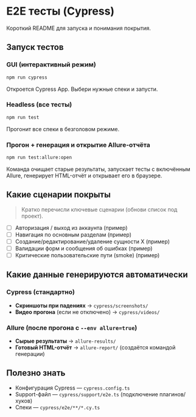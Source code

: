 # E2E тесты (Cypress)

Короткий README для запуска и понимания покрытия.

## Запуск тестов

### GUI (интерактивный режим)
```bash
npm run cypress
```
Откроется Cypress App. Выбери нужные спеки и запусти.

### Headless (все тесты)
```bash
npm run test
```
Прогонит все спеки в безголовом режиме.

### Прогон + генерация и открытие Allure-отчёта
```bash
npm run test:allure:open
```
Команда очищает старые результаты, запускает тесты с включённым Allure, генерирует HTML-отчёт и открывает его в браузере.

## Какие сценарии покрыты
> Кратко перечисли ключевые сценарии (обнови список под проект).
- [ ] Авторизация / выход из аккаунта (пример)
- [ ] Навигация по основным разделам (пример)
- [ ] Создание/редактирование/удаление сущности X (пример)
- [ ] Валидации форм и сообщения об ошибках (пример)
- [ ] Критические пользовательские пути (smoke) (пример)

## Какие данные генерируются автоматически

### Cypress (стандартно)
- **Скриншоты при падениях** → `cypress/screenshots/`
- **Видео прогона** (если не отключено) → `cypress/videos/`

### Allure (после прогона с `--env allure=true`)
- **Сырые результаты** → `allure-results/`
- **Готовый HTML-отчёт** → `allure-report/` (создаётся командой генерации)

## Полезно знать
- Конфигурация Cypress — `cypress.config.ts`
- Support-файл — `cypress/support/e2e.ts` (подключение плагинов/хуков)
- Спеки — `cypress/e2e/**/*.cy.ts`
